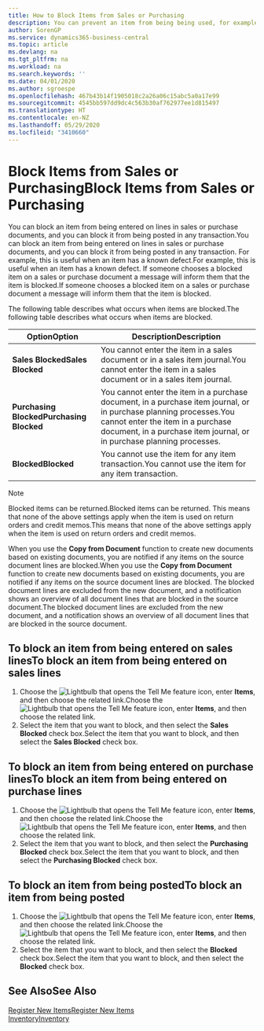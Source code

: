 ```yaml
---
title: How to Block Items from Sales or Purchasing
description: You can prevent an item from being being used, for example, on sales or purchase documents.
author: SorenGP
ms.service: dynamics365-business-central
ms.topic: article
ms.devlang: na
ms.tgt_pltfrm: na
ms.workload: na
ms.search.keywords: ''
ms.date: 04/01/2020
ms.author: sgroespe
ms.openlocfilehash: 467b43b14f1905018c2a26a06c15abc5a0a17e99
ms.sourcegitcommit: 4545bb597dd9dc4c563b30af762977ee1d815497
ms.translationtype: HT
ms.contentlocale: en-NZ
ms.lasthandoff: 05/29/2020
ms.locfileid: "3410660"
---
```

# <a name="block-items-from-sales-or-purchasing"></a><span data-ttu-id="fafd0-103">Block Items from Sales or Purchasing</span><span class="sxs-lookup"><span data-stu-id="fafd0-103">Block Items from Sales or Purchasing</span></span>
<span data-ttu-id="fafd0-104">You can block an item from being entered on lines in sales or purchase documents, and you can block it from being posted in any transaction.</span><span class="sxs-lookup"><span data-stu-id="fafd0-104">You can block an item from being entered on lines in sales or purchase documents, and you can block it from being posted in any transaction.</span></span> <span data-ttu-id="fafd0-105">For example, this is useful when an item has a known defect.</span><span class="sxs-lookup"><span data-stu-id="fafd0-105">For example, this is useful when an item has a known defect.</span></span> <span data-ttu-id="fafd0-106">If someone chooses a blocked item on a sales or purchase document a message will inform them that the item is blocked.</span><span class="sxs-lookup"><span data-stu-id="fafd0-106">If someone chooses a blocked item on a sales or purchase document a message will inform them that the item is blocked.</span></span>

<span data-ttu-id="fafd0-107">The following table describes what occurs when items are blocked.</span><span class="sxs-lookup"><span data-stu-id="fafd0-107">The following table describes what occurs when items are blocked.</span></span>  

|<span data-ttu-id="fafd0-108">Option</span><span class="sxs-lookup"><span data-stu-id="fafd0-108">Option</span></span>|<span data-ttu-id="fafd0-109">Description</span><span class="sxs-lookup"><span data-stu-id="fafd0-109">Description</span></span>|  
|--------------------|------------|  
|<span data-ttu-id="fafd0-110">**Sales Blocked**</span><span class="sxs-lookup"><span data-stu-id="fafd0-110">**Sales Blocked**</span></span>|<span data-ttu-id="fafd0-111">You cannot enter the item in a sales document or in a sales item journal.</span><span class="sxs-lookup"><span data-stu-id="fafd0-111">You cannot enter the item in a sales document or in a sales item journal.</span></span>|  
|<span data-ttu-id="fafd0-112">**Purchasing Blocked**</span><span class="sxs-lookup"><span data-stu-id="fafd0-112">**Purchasing Blocked**</span></span>|<span data-ttu-id="fafd0-113">You cannot enter the item in a purchase document, in a purchase item journal, or in purchase planning processes.</span><span class="sxs-lookup"><span data-stu-id="fafd0-113">You cannot enter the item in a purchase document, in a purchase item journal, or in purchase planning processes.</span></span>|  
|<span data-ttu-id="fafd0-114">**Blocked**</span><span class="sxs-lookup"><span data-stu-id="fafd0-114">**Blocked**</span></span>|<span data-ttu-id="fafd0-115">You cannot use the item for any item transaction.</span><span class="sxs-lookup"><span data-stu-id="fafd0-115">You cannot use the item for any item transaction.</span></span>|  

> [!NOTE]
> <span data-ttu-id="fafd0-116">Blocked items can be returned.</span><span class="sxs-lookup"><span data-stu-id="fafd0-116">Blocked items can be returned.</span></span> <span data-ttu-id="fafd0-117">This means that none of the above settings apply when the item is used on return orders and credit memos.</span><span class="sxs-lookup"><span data-stu-id="fafd0-117">This means that none of the above settings apply when the item is used on return orders and credit memos.</span></span>

<span data-ttu-id="fafd0-118">When you use the **Copy from Document** function to create new documents based on existing documents, you are notified if any items on the source document lines are blocked.</span><span class="sxs-lookup"><span data-stu-id="fafd0-118">When you use the **Copy from Document** function to create new documents based on existing documents, you are notified if any items on the source document lines are blocked.</span></span> <span data-ttu-id="fafd0-119">The blocked document lines are excluded from the new document, and a notification shows an overview of all document lines that are blocked in the source document.</span><span class="sxs-lookup"><span data-stu-id="fafd0-119">The blocked document lines are excluded from the new document, and a notification shows an overview of all document lines that are blocked in the source document.</span></span>

## <a name="to-block-an-item-from-being-entered-on-sales-lines"></a><span data-ttu-id="fafd0-120">To block an item from being entered on sales lines</span><span class="sxs-lookup"><span data-stu-id="fafd0-120">To block an item from being entered on sales lines</span></span>  
1.  <span data-ttu-id="fafd0-121">Choose the ![Lightbulb that opens the Tell Me feature](media/ui-search/search_small.png "Tell me what you want to do") icon, enter **Items**, and then choose the related link.</span><span class="sxs-lookup"><span data-stu-id="fafd0-121">Choose the ![Lightbulb that opens the Tell Me feature](media/ui-search/search_small.png "Tell me what you want to do") icon, enter **Items**, and then choose the related link.</span></span>  
2.  <span data-ttu-id="fafd0-122">Select the item that you want to block, and then select the **Sales Blocked** check box.</span><span class="sxs-lookup"><span data-stu-id="fafd0-122">Select the item that you want to block, and then select the **Sales Blocked** check box.</span></span>  

## <a name="to-block-an-item-from-being-entered-on-purchase-lines"></a><span data-ttu-id="fafd0-123">To block an item from being entered on purchase lines</span><span class="sxs-lookup"><span data-stu-id="fafd0-123">To block an item from being entered on purchase lines</span></span>  
1.  <span data-ttu-id="fafd0-124">Choose the ![Lightbulb that opens the Tell Me feature](media/ui-search/search_small.png "Tell me what you want to do") icon, enter **Items**, and then choose the related link.</span><span class="sxs-lookup"><span data-stu-id="fafd0-124">Choose the ![Lightbulb that opens the Tell Me feature](media/ui-search/search_small.png "Tell me what you want to do") icon, enter **Items**, and then choose the related link.</span></span>  
2.  <span data-ttu-id="fafd0-125">Select the item that you want to block, and then select the **Purchasing Blocked** check box.</span><span class="sxs-lookup"><span data-stu-id="fafd0-125">Select the item that you want to block, and then select the **Purchasing Blocked** check box.</span></span>  

## <a name="to-block-an-item-from-being-posted"></a><span data-ttu-id="fafd0-126">To block an item from being posted</span><span class="sxs-lookup"><span data-stu-id="fafd0-126">To block an item from being posted</span></span>
1. <span data-ttu-id="fafd0-127">Choose the ![Lightbulb that opens the Tell Me feature](media/ui-search/search_small.png "Tell me what you want to do") icon, enter **Items**, and then choose the related link.</span><span class="sxs-lookup"><span data-stu-id="fafd0-127">Choose the ![Lightbulb that opens the Tell Me feature](media/ui-search/search_small.png "Tell me what you want to do") icon, enter **Items**, and then choose the related link.</span></span>
2. <span data-ttu-id="fafd0-128">Select the item that you want to block, and then select the **Blocked** check box.</span><span class="sxs-lookup"><span data-stu-id="fafd0-128">Select the item that you want to block, and then select the **Blocked** check box.</span></span>

## <a name="see-also"></a><span data-ttu-id="fafd0-129">See Also</span><span class="sxs-lookup"><span data-stu-id="fafd0-129">See Also</span></span>  
[<span data-ttu-id="fafd0-130">Register New Items</span><span class="sxs-lookup"><span data-stu-id="fafd0-130">Register New Items</span></span>](inventory-how-register-new-items.md)  
[<span data-ttu-id="fafd0-131">Inventory</span><span class="sxs-lookup"><span data-stu-id="fafd0-131">Inventory</span></span>](inventory-manage-inventory.md)  
